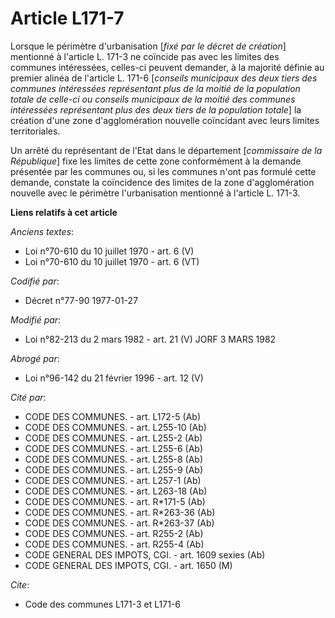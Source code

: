 # Article L171-7

Lorsque le périmètre d'urbanisation [*fixé par le décret de création*] mentionné à l'article L. 171-3 ne coïncide pas avec
les limites des communes intéressées, celles-ci peuvent demander, à la majorité définie au premier alinéa de l'article L.
171-6 [*conseils municipaux des deux tiers des communes intéressées représentant plus de la moitié de la population totale de
celle-ci ou conseils municipaux de la moitié des communes intéressées représentant plus des deux tiers de la population
totale*] la création d'une zone d'agglomération nouvelle coïncidant avec leurs limites territoriales.

Un arrêté du représentant de l'Etat dans le département [*commissaire de la République*] fixe les limites de cette zone
conformément à la demande présentée par les communes ou, si les communes n'ont pas formulé cette demande, constate la
coïncidence des limites de la zone d'agglomération nouvelle avec le périmètre l'urbanisation mentionné à l'article L. 171-3.

**Liens relatifs à cet article**

_Anciens textes_:

  - Loi n°70-610 du 10 juillet 1970 - art. 6 (V)
  - Loi n°70-610 du 10 juillet 1970 - art. 6 (VT)

_Codifié par_:

  - Décret n°77-90 1977-01-27

_Modifié par_:

  - Loi n°82-213 du 2 mars 1982 - art. 21 (V) JORF 3 MARS 1982

_Abrogé par_:

  - Loi n°96-142 du 21 février 1996 - art. 12 (V)

_Cité par_:

  - CODE DES COMMUNES. - art. L172-5 (Ab)
  - CODE DES COMMUNES. - art. L255-10 (Ab)
  - CODE DES COMMUNES. - art. L255-2 (Ab)
  - CODE DES COMMUNES. - art. L255-6 (Ab)
  - CODE DES COMMUNES. - art. L255-8 (Ab)
  - CODE DES COMMUNES. - art. L255-9 (Ab)
  - CODE DES COMMUNES. - art. L257-1 (Ab)
  - CODE DES COMMUNES. - art. L263-18 (Ab)
  - CODE DES COMMUNES. - art. R*171-5 (Ab)
  - CODE DES COMMUNES. - art. R*263-36 (Ab)
  - CODE DES COMMUNES. - art. R*263-37 (Ab)
  - CODE DES COMMUNES. - art. R255-2 (Ab)
  - CODE DES COMMUNES. - art. R255-4 (Ab)
  - CODE GENERAL DES IMPOTS, CGI. - art. 1609 sexies (Ab)
  - CODE GENERAL DES IMPOTS, CGI. - art. 1650 (M)

_Cite_:

  - Code des communes L171-3 et L171-6
